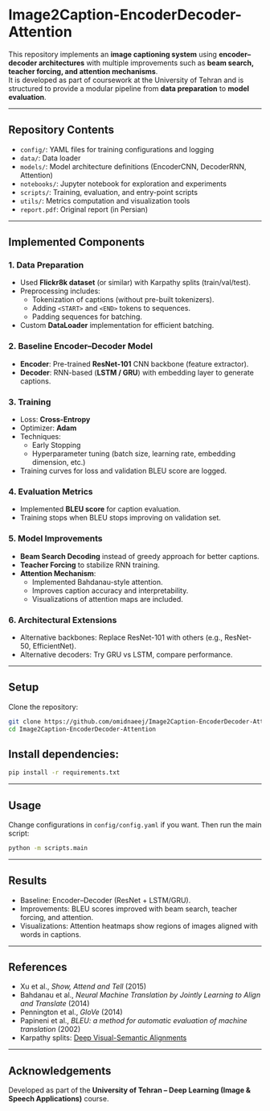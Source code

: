 # Image2Caption-EncoderDecoder-Attention

This repository implements an **image captioning system** using **encoder–decoder architectures** with multiple improvements such as **beam search, teacher forcing, and attention mechanisms**.  
It is developed as part of coursework at the University of Tehran and is structured to provide a modular pipeline from **data preparation** to **model evaluation**.

---

## Repository Contents
- `config/`: YAML files for training configurations and logging  
- `data/`: Data loader  
- `models/`: Model architecture definitions (EncoderCNN, DecoderRNN, Attention)  
- `notebooks/`: Jupyter notebook for exploration and experiments  
- `scripts/`: Training, evaluation, and entry-point scripts  
- `utils/`: Metrics computation and visualization tools  
- `report.pdf`: Original report (in Persian)  

---

## Implemented Components

### 1. **Data Preparation**
- Used **Flickr8k dataset** (or similar) with Karpathy splits (train/val/test).
- Preprocessing includes:
  - Tokenization of captions (without pre-built tokenizers).
  - Adding `<START>` and `<END>` tokens to sequences.
  - Padding sequences for batching.
- Custom **DataLoader** implementation for efficient batching.

### 2. **Baseline Encoder–Decoder Model**
- **Encoder**: Pre-trained **ResNet-101** CNN backbone (feature extractor).
- **Decoder**: RNN-based (**LSTM / GRU**) with embedding layer to generate captions.

### 3. **Training**
- Loss: **Cross-Entropy**
- Optimizer: **Adam**
- Techniques:
  - Early Stopping
  - Hyperparameter tuning (batch size, learning rate, embedding dimension, etc.)
- Training curves for loss and validation BLEU score are logged.

### 4. **Evaluation Metrics**
- Implemented **BLEU score** for caption evaluation.
- Training stops when BLEU stops improving on validation set.

### 5. **Model Improvements**
- **Beam Search Decoding** instead of greedy approach for better captions.
- **Teacher Forcing** to stabilize RNN training.
- **Attention Mechanism**:
  - Implemented Bahdanau-style attention.
  - Improves caption accuracy and interpretability.
  - Visualizations of attention maps are included.

### 6. **Architectural Extensions**
- Alternative backbones: Replace ResNet-101 with others (e.g., ResNet-50, EfficientNet).
- Alternative decoders: Try GRU vs LSTM, compare performance.

---

## Setup
Clone the repository:
```bash
git clone https://github.com/omidnaeej/Image2Caption-EncoderDecoder-Attention.git
cd Image2Caption-EncoderDecoder-Attention
```

## Install dependencies:

```bash
pip install -r requirements.txt
```

---

## Usage
Change configurations in `config/config.yaml` if you want. Then run the main script:

```bash
python -m scripts.main
```

---

## Results

* Baseline: Encoder–Decoder (ResNet + LSTM/GRU).
* Improvements: BLEU scores improved with beam search, teacher forcing, and attention.
* Visualizations: Attention heatmaps show regions of images aligned with words in captions.

---

## References

* Xu et al., *Show, Attend and Tell* (2015)
* Bahdanau et al., *Neural Machine Translation by Jointly Learning to Align and Translate* (2014)
* Pennington et al., *GloVe* (2014)
* Papineni et al., *BLEU: a method for automatic evaluation of machine translation* (2002)
* Karpathy splits: [Deep Visual-Semantic Alignments](http://cs.stanford.edu/people/karpathy/deepimagesent/caption_datasets.zip)

---

## Acknowledgements

Developed as part of the **University of Tehran – Deep Learning (Image & Speech Applications)** course.
